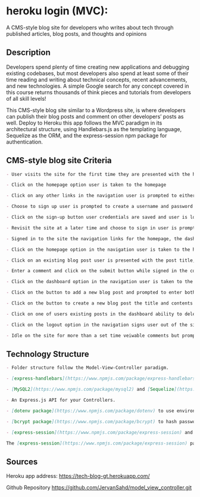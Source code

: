 # heroku login (MVC):

A CMS-style blog site for developers who writes about tech through published articles, blog posts, and thoughts and opinions

## Description

Developers spend plenty of time creating new applications and debugging existing codebases, but most developers also spend at least some of their time reading and writing about technical concepts, recent advancements, and new technologies. A simple Google search for any concept covered in this course returns thousands of think pieces and tutorials from developers of all skill levels!

This CMS-style blog site similar to a Wordpress site, is where developers can publish their blog posts and comment on other developers’ posts as well. Deploy to Heroku this app follows the MVC paradigm in its architectural structure, using Handlebars.js as the templating language, Sequelize as the ORM, and the express-session npm package for authentication.

## CMS-style blog site Criteria

```md
- User visits the site for the first time they are presented with the homepage, which includes existing blog posts if any have been posted; navigation links for the homepage and the dashboard; and the option to log in

- Click on the homepage option user is taken to the homepage

- Click on any other links in the navigation user is prompted to either sign up or sign in

- Choose to sign up user is prompted to create a username and password

- Click on the sign-up button user credentials are saved and user is logged into the site

- Revisit the site at a later time and choose to sign in user is prompted to enter user's username and password

- Signed in to the site the navigation links for the homepage, the dashboard, and the option to log out are visible

- Click on the homepage option in the navigation user is taken to the homepage and presented with existing blog posts that include the post title and the date created

- Click on an existing blog post user is presented with the post title, contents, post creator’s username, and date created for that post and have the option to leave a comment

- Enter a comment and click on the submit button while signed in the comment is saved and the post is updated to display the comment, the comment creator’s username, and the date created

- Click on the dashboard option in the navigation user is taken to the dashboard and presented with any blog posts user has already created and the option to add a new blog post

- Click on the button to add a new blog post and prompted to enter both a title and contents for blog post

- Click on the button to create a new blog post the title and contents of user post are saved and are taken back to an updated dashboard with new blog post

- Click on one of users existing posts in the dashboard ability to delete or update my post and taken back to an updated dashboard

- Click on the logout option in the navigation signs user out of the site

- Idle on the site for more than a set time veiwable comments but prompted to log in again before add, update, or delete comments
```

## Technology Structure

```md
- Folder structure follow the Model-View-Controller paradigm.

- [express-handlebars](https://www.npmjs.com/package/express-handlebars) package to implement Handlebars.js for Views

- [MySQL2](https://www.npmjs.com/package/mysql2) and [Sequelize](https://www.npmjs.com/package/sequelize) packages to connect to a MySQL database for Models

- An Express.js API for your Controllers.

- [dotenv package](https://www.npmjs.com/package/dotenv) to use environment variables

- [bcrypt package](https://www.npmjs.com/package/bcrypt) to hash passwords

- [express-session](https://www.npmjs.com/package/express-session) and [connect-session-sequelize](https://www.npmjs.com/package/connect-session-sequelize) packages to add authentication.

The [express-session](https://www.npmjs.com/package/express-session) package stores the session data on the client in a cookie. When you are idle on the site for more than a set time, the cookie will expire and you will be required to log in again to start a new session.
```

## Sources

Heroku app address:
https://tech-blog-gt.herokuapp.com/

Github Repository
https://github.com/JervanSahd/model_view_controller.git
